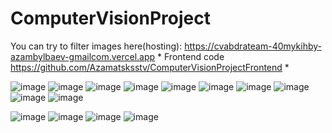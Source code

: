 # ComputerVisionProject


You can try to filter images here(hosting):
https://cvabdrateam-40mykihby-azambylbaev-gmailcom.vercel.app
*
Frontend code
https://github.com/Azamatsksstv/ComputerVisionProjectFrontend
*

![image](https://github.com/Azamatsksstv/ComputerVisionProject/assets/90980633/3450d590-f2cc-4a72-b249-c3f8c9509285)
![image](https://github.com/Azamatsksstv/ComputerVisionProject/assets/90980633/6b02c8c7-de34-43b7-9ea0-70e18b1f1d64)
![image](https://github.com/Azamatsksstv/ComputerVisionProject/assets/90980633/5a332ee7-9ef8-4f2b-955b-04382b1ebbf8)
![image](https://github.com/Azamatsksstv/ComputerVisionProject/assets/90980633/c7d0c507-79d6-49c5-8c26-80c53986ab86)
![image](https://github.com/Azamatsksstv/ComputerVisionProject/assets/90980633/4150b962-b0e2-47a0-8a7b-4ce112d28ad8)
![image](https://github.com/Azamatsksstv/ComputerVisionProject/assets/90980633/a3f75bcd-b2e3-4083-8619-c88ce0a65f62)
![image](https://github.com/Azamatsksstv/ComputerVisionProject/assets/90980633/a2f3d483-7f76-4df9-8e47-7414c367d0fd)
![image](https://github.com/Azamatsksstv/ComputerVisionProject/assets/90980633/45b11390-10a8-4cf3-8934-89714ba030cb)
![image](https://github.com/Azamatsksstv/ComputerVisionProject/assets/90980633/879e630c-eb0e-4f96-b441-7d65bc52ce7d)
![image](https://github.com/Azamatsksstv/ComputerVisionProject/assets/90980633/d753307a-7837-46ce-b154-86c8584f62df)

![image](https://github.com/Azamatsksstv/ComputerVisionProject/assets/90980633/4f8aadb3-59f9-4bf7-a218-18a4970c031f)
![image](https://github.com/Azamatsksstv/ComputerVisionProject/assets/90980633/c1f0e1aa-3840-43dc-b59b-b736938b3996)
![image](https://github.com/Azamatsksstv/ComputerVisionProject/assets/90980633/818547b7-914e-444b-8de3-c2f816199ed0)
![image](https://github.com/Azamatsksstv/ComputerVisionProject/assets/90980633/2f00b86a-f9bd-44ee-9bc0-f9b4eb4e119e)

